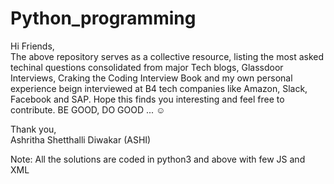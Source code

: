 # Python_programming
Hi Friends,   
The above repository serves as a collective resource, listing the most asked techinal questions consolidated from major Tech blogs, Glassdoor Interviews, Craking the Coding Interview Book and my own personal experience beign interviewed at B4 tech companies like Amazon, Slack, Facebook and SAP. Hope this finds you interesting and feel free to contribute. BE GOOD, DO GOOD ... ☺️     

Thank you,   
Ashritha Shetthalli Diwakar (ASHI) 


 

Note: All the solutions are coded in python3 and above with few JS and XML
